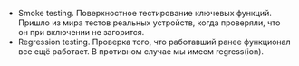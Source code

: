 * Smoke testing. Поверхностное тестирование ключевых функций. Пришло из мира
  тестов реальных устройств, когда проверяли, что он при включении не загорится.
* Regression testing. Проверка того, что работавший ранее функционал все ещё
  работает. В противном случае мы имеем regress(ion).
